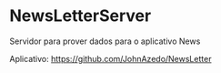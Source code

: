 # NewsLetterServer

Servidor para prover dados para o aplicativo News

Aplicativo: https://github.com/JohnAzedo/NewsLetter
